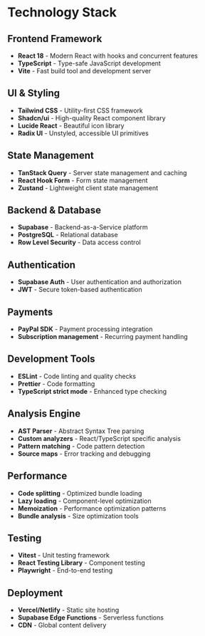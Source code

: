 
# Technology Stack

## Frontend Framework
- **React 18** - Modern React with hooks and concurrent features
- **TypeScript** - Type-safe JavaScript development
- **Vite** - Fast build tool and development server

## UI & Styling
- **Tailwind CSS** - Utility-first CSS framework
- **Shadcn/ui** - High-quality React component library
- **Lucide React** - Beautiful icon library
- **Radix UI** - Unstyled, accessible UI primitives

## State Management
- **TanStack Query** - Server state management and caching
- **React Hook Form** - Form state management
- **Zustand** - Lightweight client state management

## Backend & Database
- **Supabase** - Backend-as-a-Service platform
- **PostgreSQL** - Relational database
- **Row Level Security** - Data access control

## Authentication
- **Supabase Auth** - User authentication and authorization
- **JWT** - Secure token-based authentication

## Payments
- **PayPal SDK** - Payment processing integration
- **Subscription management** - Recurring payment handling

## Development Tools
- **ESLint** - Code linting and quality checks
- **Prettier** - Code formatting
- **TypeScript strict mode** - Enhanced type checking

## Analysis Engine
- **AST Parser** - Abstract Syntax Tree parsing
- **Custom analyzers** - React/TypeScript specific analysis
- **Pattern matching** - Code pattern detection
- **Source maps** - Error tracking and debugging

## Performance
- **Code splitting** - Optimized bundle loading
- **Lazy loading** - Component-level optimization
- **Memoization** - Performance optimization patterns
- **Bundle analysis** - Size optimization tools

## Testing
- **Vitest** - Unit testing framework
- **React Testing Library** - Component testing
- **Playwright** - End-to-end testing

## Deployment
- **Vercel/Netlify** - Static site hosting
- **Supabase Edge Functions** - Serverless functions
- **CDN** - Global content delivery
